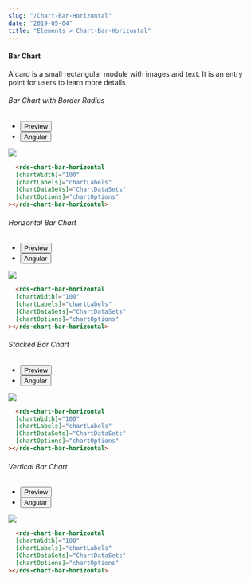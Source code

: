 ```yaml
---
slug: "/Chart-Bar-Horizontal"
date: "2019-05-04"
title: "Elements > Chart-Bar-Horizontal"
---
```

<!-- CSS only -->
<link href="https://cdn.jsdelivr.net/npm/bootstrap@5.1.3/dist/css/bootstrap.min.css" rel="stylesheet" integrity="sha384-1BmE4kWBq78iYhFldvKuhfTAU6auU8tT94WrHftjDbrCEXSU1oBoqyl2QvZ6jIW3" crossorigin="anonymous">
<link rel="stylesheet" href="../assets/css/style-elements.css">

#### Bar Chart

<p class="">A card is a small rectangular module with images and text. It is an entry point for users to learn more details</p>

<!-- Bar Chart with Border Radius -->

<section class="py-4">
    <h6>Bar Chart with Border Radius</h6>
    <div class="py-3">
      <div class="cust-tabs">
        <ul class="nav nav-tabs" id="myTab" role="tablist">
          <li class="nav-item" role="presentation">
            <button class="nav-link active" id="PreviewBorder-tab" data-bs-toggle="tab" data-bs-target="#PreviewBorder" type="button" role="tab" aria-controls="PreviewBorder" aria-selected="true">Preview </button>
          </li>
          <li class="nav-item" role="presentation">
            <button class="nav-link" id="AngularBorder-tab" data-bs-toggle="tab" data-bs-target="#AngularBorder" type="button" role="tab" aria-controls="AngularBorder" aria-selected="false"><i class="bi bi-code-slash" style="font-size:1.0rem"></i>Angular</button>
          </li>
        </ul>
      </div>
      <div class="tab-content card border" id="myTabContent">
        <div class="tab-pane fade show active" id="PreviewBorder" role="tabpanel" aria-labelledby="PreviewBorder-tab">
         <div class="contents p-5">
              <div class="row">
                <div class="col-md-12">
                  <img src="/images/bar-chart-with-border-radius.png" class="img-fluid w-50">
                </div> 
               </div>
           </div>
                       
  </div>
         <div class="tab-pane fade show" id="AngularBorder" role="tabpanel" aria-labelledby="AngularBorder-tab">
          <div class="contents bg-code">
<div class="row m-0">

```html
  <rds-chart-bar-horizontal
  [chartWidth]="100"
  [chartLabels]="chartLabels"
  [ChartDataSets]="ChartDataSets"
  [chartOptions]="chartOptions"
></rds-chart-bar-horizontal>
```

</div>
          </div>
        </div>
      </div>
    </div>
  </section>

<!-- Horizontal Bar Chart -->

<section class="py-4">
    <h6>Horizontal Bar Chart</h6>
    <div class="py-3">
      <div class="cust-tabs">
        <ul class="nav nav-tabs" id="myTab" role="tablist">
          <li class="nav-item" role="presentation">
            <button class="nav-link active" id="PreviewBasic-tab" data-bs-toggle="tab" data-bs-target="#PreviewBasic" type="button" role="tab" aria-controls="PreviewBasic" aria-selected="true">Preview </button>
          </li>
          <li class="nav-item" role="presentation">
            <button class="nav-link" id="AngularBasic-tab" data-bs-toggle="tab" data-bs-target="#AngularBasic" type="button" role="tab" aria-controls="AngularBasic" aria-selected="false"><i class="bi bi-code-slash" style="font-size:1.0rem"></i>Angular</button>
          </li>
        </ul>
      </div>
      <div class="tab-content card border" id="myTabContent">
        <div class="tab-pane fade show active" id="PreviewBasic" role="tabpanel" aria-labelledby="PreviewBasic-tab">
         <div class="contents p-5">
              <div class="row">
                <div class="col-md-12">
                  <img src="/images/horizontal-bar-chart.png" class="img-fluid w-50">
                </div> 
               </div>
           </div>
                       
  </div>
         <div class="tab-pane fade show" id="AngularBasic" role="tabpanel" aria-labelledby="AngularBasic-tab">
          <div class="contents bg-code">
<div class="row m-0">

```html
  <rds-chart-bar-horizontal
  [chartWidth]="100"
  [chartLabels]="chartLabels"
  [ChartDataSets]="ChartDataSets"
  [chartOptions]="chartOptions"
></rds-chart-bar-horizontal>
```

</div>
          </div>
        </div>
      </div>
    </div>
  </section>

<!-- Stacked Bar Chart -->

<section class="py-4">
    <h6>Stacked Bar Chart </h6>
    <div class="py-3">
      <div class="cust-tabs">
        <ul class="nav nav-tabs" id="myTab" role="tablist">
          <li class="nav-item" role="presentation">
            <button class="nav-link active" id="PreviewStacked-tab" data-bs-toggle="tab" data-bs-target="#PreviewStacked" type="button" role="tab" aria-controls="PreviewStacked" aria-selected="true">Preview </button>
          </li>
          <li class="nav-item" role="presentation">
            <button class="nav-link" id="AngularStacked-tab" data-bs-toggle="tab" data-bs-target="#AngularStacked" type="button" role="tab" aria-controls="AngularStacked" aria-selected="false"><i class="bi bi-code-slash" style="font-size:1.0rem"></i>Angular</button>
          </li>
        </ul>
      </div>
      <div class="tab-content card border" id="myTabContent">
        <div class="tab-pane fade show active" id="PreviewStacked" role="tabpanel" aria-labelledby="PreviewStacked-tab">
         <div class="contents p-5">
              <div class="row">
                <div class="col-md-12">
                  <img src="/images/bar-stacked-chart.png" class="img-fluid w-50">
                </div> 
               </div>
           </div>
                       
  </div>
         <div class="tab-pane fade show" id="AngularStacked" role="tabpanel" aria-labelledby="AngularStacked-tab">
          <div class="contents bg-code">
<div class="row m-0">

```html
  <rds-chart-bar-horizontal
  [chartWidth]="100"
  [chartLabels]="chartLabels"
  [ChartDataSets]="ChartDataSets"
  [chartOptions]="chartOptions"
></rds-chart-bar-horizontal>
```

</div>
          </div>
        </div>
      </div>
    </div>
  </section>

<!-- Vertical Bar Chart   -->

<section class="py-4">
    <h6>Vertical Bar Chart </h6>
    <div class="py-3 mb-3">
      <div class="cust-tabs">
        <ul class="nav nav-tabs" id="myTab" role="tablist">
          <li class="nav-item" role="presentation">
            <button class="nav-link active" id="PreviewVertical-tab" data-bs-toggle="tab" data-bs-target="#PreviewVertical" type="button" role="tab" aria-controls="PreviewStacked" aria-selected="true">Preview </button>
          </li>
          <li class="nav-item" role="presentation">
            <button class="nav-link" id="AngularVertical-tab" data-bs-toggle="tab" data-bs-target="#AngularVertical" type="button" role="tab" aria-controls="AngularVertical" aria-selected="false"><i class="bi bi-code-slash" style="font-size:1.0rem"></i>Angular</button>
          </li>
        </ul>
      </div>
      <div class="tab-content card border" id="myTabContent">
        <div class="tab-pane fade show active" id="PreviewVertical" role="tabpanel" aria-labelledby="PreviewVertical-tab">
         <div class="contents p-5">
              <div class="row">
                <div class="col-md-12">
                  <img src="/images/bar-vertical-chart.png" class="img-fluid w-50">
                </div> 
               </div>
           </div>
                       
  </div>
         <div class="tab-pane fade show" id="AngularVertical" role="tabpanel" aria-labelledby="AngularVertical-tab">
          <div class="contents bg-code">
<div class="row m-0">

```html
  <rds-chart-bar-horizontal
  [chartWidth]="100"
  [chartLabels]="chartLabels"
  [ChartDataSets]="ChartDataSets"
  [chartOptions]="chartOptions"
></rds-chart-bar-horizontal>
```

</div>
          </div>
        </div>
      </div>
    </div>
  </section>

  <script src="https://cdn.jsdelivr.net/npm/bootstrap@5.1.3/dist/js/bootstrap.bundle.min.js" integrity="sha384-ka7Sk0Gln4gmtz2MlQnikT1wXgYsOg+OMhuP+IlRH9sENBO0LRn5q+8nbTov4+1p" crossorigin="anonymous"></script>